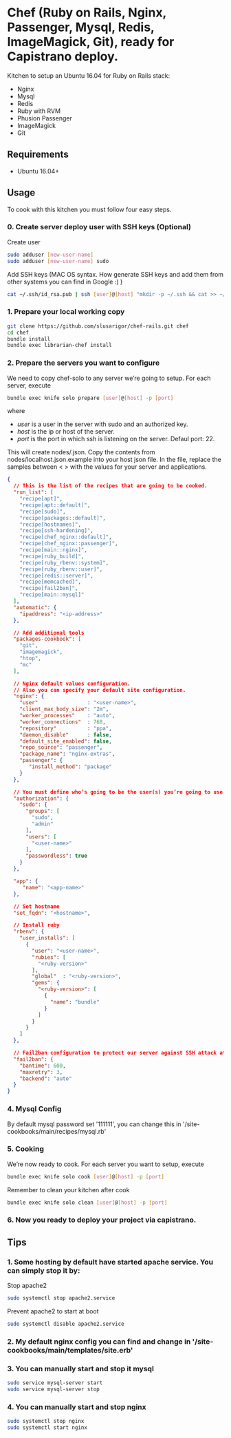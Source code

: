 # Chef (Ruby on Rails, Nginx, Passenger, Mysql, Redis, ImageMagick, Git), ready for Capistrano deploy.

Kitchen to setup an Ubuntu 16.04 for Ruby on Rails stack:

* Nginx
* Mysql
* Redis
* Ruby with RVM
* Phusion Passenger
* ImageMagick
* Git

## Requirements

* Ubuntu 16.04+

## Usage

To cook with this kitchen you must follow four easy steps.

### 0. Create server deploy user with SSH keys (Optional)

Create user

```bash
sudo adduser [new-user-name]
sudo adduser [new-user-name] sudo
```

Add SSH keys (MAC OS syntax. How generate SSH keys and add them from other systems you can find in Google :) )

```bash
cat ~/.ssh/id_rsa.pub | ssh [user]@[host] "mkdir -p ~/.ssh && cat >> ~/.ssh/authorized_keys"
```

### 1. Prepare your local working copy

```bash
git clone https://github.com/slusarigor/chef-rails.git chef
cd chef
bundle install
bundle exec librarian-chef install
```

### 2. Prepare the servers you want to configure

We need to copy chef-solo to any server we’re going to setup. For each server, execute

```bash
bundle exec knife solo prepare [user]@[host] -p [port]
```

where

* *user* is a user in the server with sudo and an authorized key.
* *host* is the ip or host of the server.
* *port* is the port in which ssh is listening on the server. Defaul port: 22.

This will create nodes/<your server>.json. Copy the contents from nodes/localhost.json.example into your host json file.
In the file, replace the samples between < > with the values for your server and applications.

```json
{
  // This is the list of the recipes that are going to be cooked.
  "run_list": [
    "recipe[apt]",
    "recipe[apt::default]",
    "recipe[sudo]",
    "recipe[packages::default]",
    "recipe[hostnames]",
    "recipe[ssh-hardening]",
    "recipe[chef_nginx::default]",
    "recipe[chef_nginx::passenger]",
    "recipe[main::nginx]",
    "recipe[ruby_build]",
    "recipe[ruby_rbenv::system]",
    "recipe[ruby_rbenv::user]",
    "recipe[redis::server]",
    "recipe[memcached]",
    "recipe[fail2ban]",
    "recipe[main::mysql]"
  ],
  "automatic": {
    "ipaddress": "<ip-address>"
  },

  // Add additional tools
  "packages-cookbook": [
    "git",
    "imagemagick",
    "htop",
    "mc"
  ],

  // Nginx default values configuration.
  // Also you can specify your default site configuration.
  "nginx": {
    "user"                : "<user-name>",
    "client_max_body_size": "2m",
    "worker_processes"    : "auto",
    "worker_connections"  : 768,
    "repository"          : "ppa",
    "daemon_disable"      : false,
    "default_site_enabled": false,
    "repo_source": "passenger",
    "package_name": "nginx-extras",
    "passenger": {
       "install_method": "package"
    }
  },

  // You must define who’s going to be the user(s) you’re going to use for deploy.
  "authorization": {
    "sudo": {
      "groups": [
        "sudo",
        "admin"
      ],
      "users": [
        "<user-name>"
      ],
      "passwordless": true
    }
  },

  "app": {
     "name": "<app-name>"
  },

  // Set hostname
  "set_fqdn": "<hostname>",

  // Install ruby
  "rbenv": {
    "user_installs": [
      {
        "user": "<user-name>",
        "rubies": [
          "<ruby-version>"
        ],
        "global"  : "<ruby-version>",
        "gems": {
          "<ruby-version>": [
            {
              "name": "bundle"
            }
          ]
        }
      }
    ]
  },

  // Fail2ban configuration to protect our server against SSH attack attempts
  "fail2ban": {
    "bantime": 600,
    "maxretry": 3,
    "backend": "auto"
  }
}

```

### 4. Mysql Config

By default mysql password set '111111', you can change this in '/site-cookbooks/main/recipes/mysql.rb'

### 5. Cooking

We’re now ready to cook. For each server you want to setup, execute

```bash
bundle exec knife solo cook [user]@[host] -p [port]
```

Remember to clean your kitchen after cook

```bash
bundle exec knife solo clean [user]@[host] -p [port]
```

### 6. Now you ready to deploy your project via capistrano.



## Tips

### 1. Some hosting by default have started apache service. You can simply stop it by:

Stop apache2
```bash
sudo systemctl stop apache2.service
```

Prevent apache2 to start at boot
```bash
sudo systemctl disable apache2.service
```

### 2. My default nginx config you can find and change in '/site-cookbooks/main/templates/site.erb'

### 3. You can manually start and stop it mysql

```bash
sudo service mysql-server start
sudo service mysql-server stop
```

### 4. You can manually start and stop nginx

```bash
sudo systemctl stop nginx
sudo systemctl start nginx
```

